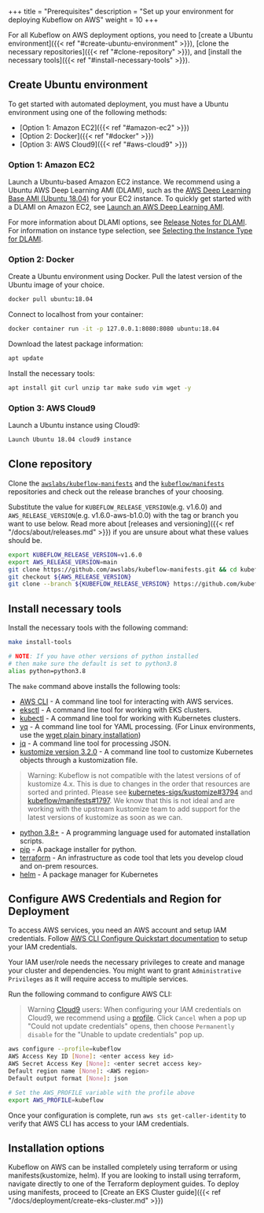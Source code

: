 +++
title = "Prerequisites"
description = "Set up your environment for deploying Kubeflow on AWS"
weight = 10
+++

For all Kubeflow on AWS deployment options, you need to [create a Ubuntu environment]({{< ref "#create-ubuntu-environment" >}}), [clone the necessary repositories]({{< ref "#clone-repository" >}}), and [install the necessary tools]({{< ref "#install-necessary-tools" >}}). 

## Create Ubuntu environment

To get started with automated deployment, you must have a Ubuntu environment using one of the following methods:
- [Option 1: Amazon EC2]({{< ref "#amazon-ec2" >}})
- [Option 2: Docker]({{< ref "#docker" >}}) 
- [Option 3: AWS Cloud9]({{< ref "#aws-cloud9" >}})

### Option 1: Amazon EC2

Launch a Ubuntu-based Amazon EC2 instance. We recommend using a Ubuntu AWS Deep Learning AMI (DLAMI), such as the [AWS Deep Learning Base AMI (Ubuntu 18.04)](https://aws.amazon.com/releasenotes/aws-deep-learning-base-ami-ubuntu-18-04/) for your EC2 instance. To quickly get started with a DLAMI on Amazon EC2, see [Launch an AWS Deep Learning AMI](https://aws.amazon.com/getting-started/hands-on/get-started-dlami/). 

For more information about DLAMI options, see [Release Notes for DLAMI](https://docs.aws.amazon.com/dlami/latest/devguide/appendix-ami-release-notes.html). For information on instance type selection, see [Selecting the Instance Type for DLAMI](https://docs.aws.amazon.com/dlami/latest/devguide/instance-select.html).

### Option 2: Docker

Create a Ubuntu environment using Docker. Pull the latest version of the Ubuntu image of your choice.
```sh
docker pull ubuntu:18.04
```

Connect to localhost from your container:
```sh
docker container run -it -p 127.0.0.1:8080:8080 ubuntu:18.04
```

Download the latest package information: 
```sh
apt update
```

 Install the necessary tools: 
```sh
apt install git curl unzip tar make sudo vim wget -y
```

### Option 3: AWS Cloud9

Launch a Ubuntu instance using Cloud9:
```sh
Launch Ubuntu 18.04 cloud9 instance 
```

## Clone repository 

Clone the [`awslabs/kubeflow-manifests`](https://github.com/awslabs/kubeflow-manifests) and the [`kubeflow/manifests`](https://github.com/kubeflow/manifests) repositories and check out the release branches of your choosing.

Substitute the value for `KUBEFLOW_RELEASE_VERSION`(e.g. v1.6.0) and `AWS_RELEASE_VERSION`(e.g. v1.6.0-aws-b1.0.0) with the tag or branch you want to use below. Read more about [releases and versioning]({{< ref "/docs/about/releases.md" >}}) if you are unsure about what these values should be.
```bash
export KUBEFLOW_RELEASE_VERSION=v1.6.0
export AWS_RELEASE_VERSION=main
git clone https://github.com/awslabs/kubeflow-manifests.git && cd kubeflow-manifests
git checkout ${AWS_RELEASE_VERSION}
git clone --branch ${KUBEFLOW_RELEASE_VERSION} https://github.com/kubeflow/manifests.git upstream
```

## Install necessary tools 

Install the necessary tools with the following command: 
```sh
make install-tools
```
```sh
# NOTE: If you have other versions of python installed 
# then make sure the default is set to python3.8
alias python=python3.8
```

The `make` command above installs the following tools: 
- [AWS CLI](https://docs.aws.amazon.com/cli/latest/userguide/getting-started-install.html) - A command line tool for interacting with AWS services.
- [eksctl](https://eksctl.io/introduction/#installation) - A command line tool for working with EKS clusters.
- [kubectl](https://kubernetes.io/docs/tasks/tools) - A command line tool for working with Kubernetes clusters.
- [yq](https://mikefarah.gitbook.io/yq) - A command line tool for YAML processing. (For Linux environments, use the [wget plain binary installation](https://github.com/mikefarah/yq/#install))
- [jq](https://stedolan.github.io/jq/download/) - A command line tool for processing JSON.
- [kustomize version 3.2.0](https://github.com/kubernetes-sigs/kustomize/releases/tag/v3.2.0) - A command line tool to customize Kubernetes objects through a kustomization file.
> Warning: Kubeflow is not compatible with the latest versions of of kustomize 4.x. This is due to changes in the order that resources are sorted and printed. Please see [kubernetes-sigs/kustomize#3794](https://github.com/kubernetes-sigs/kustomize/issues/3794) and [kubeflow/manifests#1797](https://github.com/kubeflow/manifests/issues/1797). We know that this is not ideal and are working with the upstream kustomize team to add support for the latest versions of kustomize as soon as we can.
- [python 3.8+](https://www.python.org/downloads/) - A programming language used for automated installation scripts.
- [pip](https://pip.pypa.io/en/stable/installation/) - A package installer for python.
- [terraform](https://learn.hashicorp.com/tutorials/terraform/install-cli) - An infrastructure as code tool that lets you develop cloud and on-prem resources.
- [helm](https://helm.sh/docs/intro/install/) - A package manager for Kubernetes

## Configure AWS Credentials and Region for Deployment

To access AWS services, you need an AWS account and setup IAM credentials. Follow [AWS CLI Configure Quickstart documentation](https://docs.aws.amazon.com/cli/latest/userguide/cli-configure-quickstart.html) to setup your IAM credentials.

Your IAM user/role needs the necessary privileges to create and manage your cluster and dependencies.
You might want to grant `Administrative Privileges` as it will require access to multiple services.

Run the following command to configure AWS CLI:

> Warning [Cloud9](https://docs.aws.amazon.com/cloud9/latest/user-guide/security-iam.html) users: When configuring your IAM credentials on Cloud9, we recommend using a [profile](https://docs.aws.amazon.com/cli/latest/userguide/cli-configure-quickstart.html#cli-configure-quickstart-profiles). Click `Cancel` when a pop up "Could not update credentials" opens, then choose `Permanently disable` for the "Unable to update credentials" pop up.
```bash
aws configure --profile=kubeflow
AWS Access Key ID [None]: <enter access key id>
AWS Secret Access Key [None]: <enter secret access key>
Default region name [None]: <AWS region>
Default output format [None]: json

# Set the AWS_PROFILE variable with the profile above
export AWS_PROFILE=kubeflow
```

Once your configuration is complete, run `aws sts get-caller-identity` to verify that AWS CLI has access to your IAM credentials.

## Installation options
Kubeflow on AWS can be installed completely using terraform or using manifests(kustomize, helm). If you are looking to install using terraform, navigate directly to one of the Terraform deployment guides. To deploy using manifests, proceed to [Create an EKS Cluster guide]({{< ref "/docs/deployment/create-eks-cluster.md" >}})
